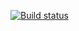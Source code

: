 [![Build status](https://ci.appveyor.com/api/projects/status/n8whqoqycahpbqmm?svg=true)](https://ci.appveyor.com/project/Crazyhell13/bdd)
